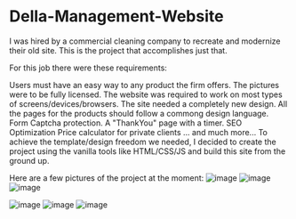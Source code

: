 # Della-Management-Website

I was hired by a commercial cleaning company to recreate and modernize their old site. This is the project that accomplishes just that.

For this job there were these requirements:

Users must have an easy way to any product the firm offers.
The pictures were to be fully licensed.
The website was required to work on most types of screens/devices/browsers.
The site needed a completely new design.
All the pages for the products should follow a commong design language.
Form Captcha protection.
A "ThankYou" page with a timer.
SEO Optimization
Price calculator for private clients ... and much more...
To achieve the template/design freedom we needed, I decided to create the project using the vanilla tools like HTML/CSS/JS and build this site from the ground up.

Here are a few pictures of the project at the moment:
![image](https://github.com/RadoslavStefanov/Della-Management-Website/assets/72268734/967642b5-6621-4df0-975f-6bdb23224eb7)
![image](https://github.com/RadoslavStefanov/Della-Management-Website/assets/72268734/91142f0b-fbb7-4c51-8ff3-91a69589ed27)
![image](https://github.com/RadoslavStefanov/Della-Management-Website/assets/72268734/3b08e08b-3278-4b5f-9254-2b1aa5d26313)


![image](https://github.com/RadoslavStefanov/Della-Management-Website/assets/72268734/b54d3098-abbc-4b7e-8de5-c9315375d2f1)
![image](https://github.com/RadoslavStefanov/Della-Management-Website/assets/72268734/1d60b490-ca5f-4eea-8006-0c3898c9ec38)
![image](https://github.com/RadoslavStefanov/Della-Management-Website/assets/72268734/9ff9e615-90bf-497a-9a8f-db34856ba1bd)
